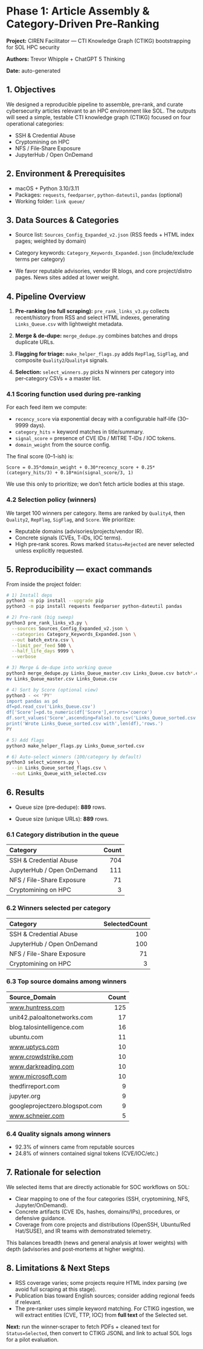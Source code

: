 # Phase 1: Article Assembly & Category-Driven Pre‑Ranking

**Project:** CIREN Facilitator — CTI Knowledge Graph (CTIKG) bootstrapping for SOL HPC security

**Authors:** Trevor Whipple + ChatGPT 5 Thinking

**Date:** auto-generated

## 1. Objectives

We designed a reproducible pipeline to assemble, pre‑rank, and curate cybersecurity articles relevant to an HPC environment like SOL. The outputs will seed a simple, testable CTI knowledge graph (CTIKG) focused on four operational categories:
- SSH & Credential Abuse
- Cryptomining on HPC
- NFS / File‑Share Exposure
- JupyterHub / Open OnDemand

## 2. Environment & Prerequisites
- macOS + Python 3.10/3.11
- Packages: `requests`, `feedparser`, `python-dateutil`, `pandas` (optional)
- Working folder: `link queue/`

## 3. Data Sources & Categories

- Source list: `Sources_Config_Expanded_v2.json` (RSS feeds + HTML index pages; weighted by domain)

- Category keywords: `Category_Keywords_Expanded.json` (include/exclude terms per category)

- We favor reputable advisories, vendor IR blogs, and core project/distro pages. News sites added at lower weight.

## 4. Pipeline Overview

1. **Pre‑ranking (no full scraping):** `pre_rank_links_v3.py` collects recent/history from RSS and select HTML indexes, generating `Links_Queue.csv` with lightweight metadata.

2. **Merge & de‑dupe:** `merge_dedupe.py` combines batches and drops duplicate URLs.

3. **Flagging for triage:** `make_helper_flags.py` adds `RepFlag`, `SigFlag`, and composite `Quality2`/`Quality4` signals.

4. **Selection:** `select_winners.py` picks N winners per category into per‑category CSVs + a master list.

### 4.1 Scoring function used during pre‑ranking

For each feed item we compute:
- `recency_score` via exponential decay with a configurable half‑life (30–9999 days).
- `category_hits` = keyword matches in title/summary.
- `signal_score` = presence of CVE IDs / MITRE T‑IDs / IOC tokens.
- `domain_weight` from the source config.

The final score (0–1-ish) is:

`Score = 0.35*domain_weight + 0.30*recency_score + 0.25*(category_hits/3) + 0.10*min(signal_score/3, 1)`

We use this only to prioritize; we don’t fetch article bodies at this stage.

### 4.2 Selection policy (winners)

We target 100 winners per category. Items are ranked by `Quality4`, then `Quality2`, `RepFlag`, `SigFlag`, and `Score`. We prioritize:
- Reputable domains (advisories/projects/vendor IR).
- Concrete signals (CVEs, T‑IDs, IOC terms).
- High pre‑rank scores.
Rows marked `Status=Rejected` are never selected unless explicitly requested.

## 5. Reproducibility — exact commands

From inside the project folder:
```bash
# 1) Install deps
python3 -m pip install --upgrade pip
python3 -m pip install requests feedparser python-dateutil pandas

# 2) Pre-rank (big sweep)
python3 pre_rank_links_v3.py \
  --sources Sources_Config_Expanded_v2.json \
  --categories Category_Keywords_Expanded.json \
  --out batch_extra.csv \
  --limit_per_feed 500 \
  --half_life_days 9999 \
  --verbose

# 3) Merge & de-dupe into working queue
python3 merge_dedupe.py Links_Queue_master.csv Links_Queue.csv batch*.csv
mv Links_Queue_master.csv Links_Queue.csv

# 4) Sort by Score (optional view)
python3 - << 'PY'
import pandas as pd
df=pd.read_csv('Links_Queue.csv')
df['Score']=pd.to_numeric(df['Score'],errors='coerce')
df.sort_values('Score',ascending=False).to_csv('Links_Queue_sorted.csv',index=False)
print('Wrote Links_Queue_sorted.csv with',len(df),'rows.')
PY

# 5) Add flags
python3 make_helper_flags.py Links_Queue_sorted.csv

# 6) Auto-select winners (100/category by default)
python3 select_winners.py \
  --in Links_Queue_sorted_flags.csv \
  --out Links_Queue_with_selected.csv
```
## 6. Results

- Queue size (pre‑dedupe): **889** rows.

- Queue size (unique URLs): **889** rows.

### 6.1 Category distribution in the queue

| Category                   |   Count |
|:---------------------------|--------:|
| SSH & Credential Abuse     |     704 |
| JupyterHub / Open OnDemand |     111 |
| NFS / File-Share Exposure  |      71 |
| Cryptomining on HPC        |       3 |


### 6.2 Winners selected per category

| Category                   |   SelectedCount |
|:---------------------------|----------------:|
| SSH & Credential Abuse     |             100 |
| JupyterHub / Open OnDemand |             100 |
| NFS / File-Share Exposure  |              71 |
| Cryptomining on HPC        |               3 |


### 6.3 Top source domains among winners

| Source_Domain                  |   Count |
|:-------------------------------|--------:|
| www.huntress.com               |     125 |
| unit42.paloaltonetworks.com    |      17 |
| blog.talosintelligence.com     |      16 |
| ubuntu.com                     |      11 |
| www.uptycs.com                 |      10 |
| www.crowdstrike.com            |      10 |
| www.darkreading.com            |      10 |
| www.microsoft.com              |      10 |
| thedfirreport.com              |       9 |
| jupyter.org                    |       9 |
| googleprojectzero.blogspot.com |       9 |
| www.schneier.com               |       5 |


### 6.4 Quality signals among winners

- 92.3% of winners came from reputable sources
- 24.8% of winners contained signal tokens (CVE/IOC/etc.)

## 7. Rationale for selection

We selected items that are directly actionable for SOC workflows on SOL:
- Clear mapping to one of the four categories (SSH, cryptomining, NFS, Jupyter/OnDemand).
- Concrete artifacts (CVE IDs, hashes, domains/IPs), procedures, or defensive guidance.
- Coverage from core projects and distributions (OpenSSH, Ubuntu/Red Hat/SUSE), and IR teams with demonstrated telemetry.

This balances breadth (news and general analysis at lower weights) with depth (advisories and post‑mortems at higher weights).

## 8. Limitations & Next Steps

- RSS coverage varies; some projects require HTML index parsing (we avoid full scraping at this stage).
- Publication bias toward English sources; consider adding regional feeds if relevant.
- The pre‑ranker uses simple keyword matching. For CTIKG ingestion, we will extract entities (CVE, TTP, IOC) from **full text** of the Selected set.

**Next:** run the winner‑scraper to fetch PDFs + cleaned text for `Status=Selected`, then convert to CTIKG JSONL and link to actual SOL logs for a pilot evaluation.
